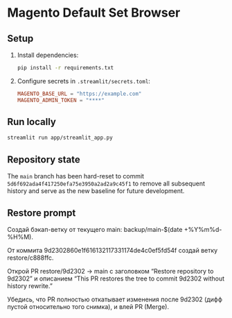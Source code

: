 # Magento Default Set Browser

## Setup

1. Install dependencies:
   ```bash
   pip install -r requirements.txt
   ```
2. Configure secrets in `.streamlit/secrets.toml`:
   ```toml
   MAGENTO_BASE_URL = "https://example.com"
   MAGENTO_ADMIN_TOKEN = "****"
   ```

## Run locally

```bash
streamlit run app/streamlit_app.py
```

## Repository state

The `main` branch has been hard-reset to commit `5d6f692ada4f417250efa75e3950a2ad2a9c45f1` to remove all subsequent history and serve as the new baseline for future development.

## Restore prompt

Создай бэкап-ветку от текущего main: backup/main-$(date +%Y%m%d-%H%M).

От коммита 9d2302860e1f616132117331174de4c0ef5fd54f создай ветку restore/c888ffc.

Открой PR restore/9d2302 → main с заголовком “Restore repository to 9d2302” и описанием “This PR restores the tree to commit 9d2302 without history rewrite.”

Убедись, что PR полностью откатывает изменения после 9d2302 (дифф пустой относительно того снимка), и влей PR (Merge).
